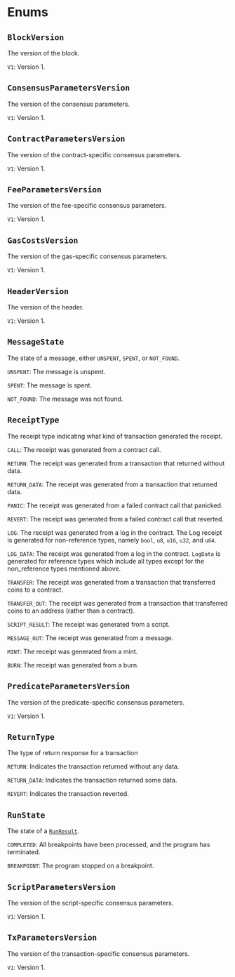 
# Enums

## `BlockVersion`

The version of the block.

`V1`:
Version 1.

## `ConsensusParametersVersion`

The version of the consensus parameters.

`V1`:
Version 1.

## `ContractParametersVersion`

The version of the contract-specific consensus parameters.

`V1`:
Version 1.

## `FeeParametersVersion`

The version of the fee-specific consensus parameters.

`V1`:
Version 1.

## `GasCostsVersion`

The version of the gas-specific consensus parameters.

`V1`:
Version 1.

## `HeaderVersion`

The version of the header.

`V1`:
Version 1.

## `MessageState`

The state of a message, either `UNSPENT`, `SPENT`, or `NOT_FOUND`.

`UNSPENT`:
The message is unspent.

`SPENT`:
The message is spent.

`NOT_FOUND`:
The message was not found.

## `ReceiptType`

The receipt type indicating what kind of transaction generated the receipt.

`CALL`:
The receipt was generated from a contract call.

`RETURN`:
The receipt was generated from a transaction that returned without data.

`RETURN_DATA`:
The receipt was generated from a transaction that returned data.

`PANIC`:
The receipt was generated from a failed contract call that panicked.

`REVERT`:
The receipt was generated from a failed contract call that reverted.

`LOG`:
The receipt was generated from a log in the contract. The Log receipt is generated for non-reference types, namely `bool`, `u8`, `u16`, `u32`, and `u64`.

`LOG_DATA`:
The receipt was generated from a log in the contract. `LogData` is generated for reference types which include all types except for the non_reference types mentioned above.

`TRANSFER`:
The receipt was generated from a transaction that transferred coins to a contract.

`TRANSFER_OUT`:
The receipt was generated from a transaction that transferred coins to an address (rather than a contract).

`SCRIPT_RESULT`:
The receipt was generated from a script.

`MESSAGE_OUT`:
The receipt was generated from a message.

`MINT`:
The receipt was generated from a mint.

`BURN`:
The receipt was generated from a burn.

## `PredicateParametersVersion`

The version of the predicate-specific consensus parameters.

`V1`:
Version 1.

## `ReturnType`

The type of return response for a transaction

`RETURN`:
Indicates the transaction returned without any data.

`RETURN_DATA`:
Indicates the transaction returned some data.

`REVERT`:
Indicates the transaction reverted.

## `RunState`

The state of a [`RunResult`](/docs/reference/objects/#runresult).

`COMPLETED`:
All breakpoints have been processed, and the program has terminated.

`BREAKPOINT`:
The program stopped on a breakpoint.

## `ScriptParametersVersion`

The version of the script-specific consensus parameters.

`V1`:
Version 1.

## `TxParametersVersion`

The version of the transaction-specific consensus parameters.

`V1`:
Version 1.
